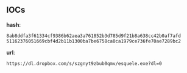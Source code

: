 
## IOCs

__hash__:

```text
8ab8ddfa3f61334cf9386b62aea3a761852b3d785d9f21b8a638cc42b0af7afd
51162376051669cbf4d2b11b1300ba7be6758ca0ca1979ce736fe70ae7289bc2
```
__url__:

```text
https://dl.dropbox.com/s/szgnyt9zbub0qmv/esquele.exe?dl=0
```